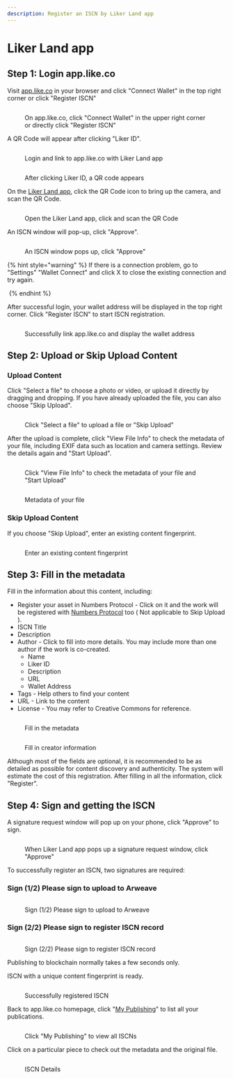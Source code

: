```yaml
---
description: Register an ISCN by Liker Land app
---
```


# Liker Land app

## Step 1: Login app.like.co

Visit [app.like.co](https://app.like.co) in your browser and click "Connect Wallet" in the top right corner or click "Register ISCN"&#x20;

<figure><img src="../../../.gitbook/assets/ISCN 1.png" alt=""><figcaption><p>On app.like.co, click "Connect Wallet" in the upper right corner or directly click "Register ISCN"</p></figcaption></figure>

A QR Code will appear after clicking "Liker ID".

<figure><img src="../../../.gitbook/assets/ISCN Liker Land app.png" alt=""><figcaption><p>Login and link to app.like.co with Liker Land app</p></figcaption></figure>

<figure><img src="../../../.gitbook/assets/NFT Portal 1b.png" alt=""><figcaption><p>After clicking Liker ID, a QR code appears</p></figcaption></figure>

On the [Liker Land app](../../../user-guide/liker-land/download.md), click the QR Code icon to bring up the camera, and scan the QR Code.

<figure><img src="../../../.gitbook/assets/NFT Portal 1c-en.png" alt=""><figcaption><p>Open the Liker Land app, click and scan the QR Code</p></figcaption></figure>

An ISCN window will pop-up, click "Approve".

<figure><img src="../../../.gitbook/assets/NFT Portal 1d-en.png" alt=""><figcaption><p>An ISCN window pops up, click "Approve"</p></figcaption></figure>

{% hint style="warning" %}
If there is a connection problem, go to "Settings" "Wallet Connect" and click X to close the existing connection and try again.

<img src="../../../.gitbook/assets/Liker Land app Wallet Connect.png" alt="" data-size="original">
{% endhint %}

After successful login, your wallet address will be displayed in the top right corner. Click "Register ISCN" to start ISCN registration.

<figure><img src="../../../.gitbook/assets/ISCN 2.png" alt=""><figcaption><p>Successfully link app.like.co and display the wallet address</p></figcaption></figure>

## Step 2: Upload or Skip Upload Content <a href="#bu-zhou-er-shang-zai-nei-rong" id="bu-zhou-er-shang-zai-nei-rong"></a>

### Upload Content

Click "Select a file" to choose a photo or video, or upload it directly by dragging and dropping. If you have already uploaded the file, you can also choose "Skip Upload".

<figure><img src="../../../.gitbook/assets/ISCN 3.png" alt=""><figcaption><p>Click "Select a file" to upload a file or "Skip Upload"</p></figcaption></figure>

After the upload is complete, click "View File Info" to check the metadata of your file, including EXIF data such as location and camera settings. Review the details again and "Start Upload".

<figure><img src="../../../.gitbook/assets/ISCN 5.png" alt=""><figcaption><p>Click "View File Info" to check the metadata of your file and "Start Upload"</p></figcaption></figure>

<figure><img src="../../../.gitbook/assets/ISCN 4.png" alt=""><figcaption><p>Metadata of your file</p></figcaption></figure>

### Skip Upload Content

If you choose "Skip Upload", enter an existing content fingerprint.

<figure><img src="../../../.gitbook/assets/ISCN 5.5.png" alt=""><figcaption><p>Enter an existing content fingerprint</p></figcaption></figure>

## Step 3: Fill in the metadata <a href="#bu-zhou-san-tian-xie-yuan-zi-liao" id="bu-zhou-san-tian-xie-yuan-zi-liao"></a>

Fill in the information about this content, including:

* Register your asset in Numbers Protocol - Click on it and the work will be registered with [Numbers Protocol](https://www.numbersprotocol.io/) too ( Not applicable to Skip Upload ).
* ISCN Title
* Description
* Author - Click to fill into more details. You may include more than one author if the work is co-created.
  * Name
  * Liker ID
  * Description
  * URL
  * Wallet Address
* Tags - Help others to find your content
* URL - Link to the content
* License - You may refer to Creative Commons for reference.

<figure><img src="../../../.gitbook/assets/ISCN 6.png" alt=""><figcaption><p>Fill in the metadata</p></figcaption></figure>

<figure><img src="../../../.gitbook/assets/ISCN 7.png" alt=""><figcaption><p>Fill in creator information</p></figcaption></figure>

Although most of the fields are optional, it is recommended to be as detailed as possible for content discovery and authenticity. The system will estimate the cost of this registration. After filling in all the information, click "Register".

## Step 4:  Sign and getting the ISCN <a href="#bu-zhou-si-huo-qu-iscn" id="bu-zhou-si-huo-qu-iscn"></a>

A signature request window will pop up on your phone, click "Approve" to sign.

<figure><img src="../../../.gitbook/assets/ISCN 13-en.png" alt=""><figcaption><p>When Liker Land app pops up a signature request window, click "Approve"</p></figcaption></figure>

To successfully register an ISCN, two signatures are required:

### Sign (1/2) Please sign to upload to Arweave

<figure><img src="../../../.gitbook/assets/ISCN 8.png" alt=""><figcaption><p>Sign (1/2) Please sign to upload to Arweave</p></figcaption></figure>

### Sign (2/2) Please sign to register ISCN record

<figure><img src="../../../.gitbook/assets/ISCN 9.png" alt=""><figcaption><p>Sign (2/2) Please sign to register ISCN record</p></figcaption></figure>

Publishing to blockchain normally takes a few seconds only.

ISCN with a unique content fingerprint is ready.

<figure><img src="../../../.gitbook/assets/ISCN 14.png" alt=""><figcaption><p>Successfully registered ISCN</p></figcaption></figure>

Back to app.like.co homepage, click "[My Publishing](https://app.like.co/works)" to list all your publications.

<figure><img src="../../../.gitbook/assets/ISCN 15.png" alt=""><figcaption><p>Click "My Publishing" to view all ISCNs</p></figcaption></figure>

Click on a particular piece to check out the metadata and the original file.

<figure><img src="../../../.gitbook/assets/ISCN 16.png" alt=""><figcaption><p>ISCN Details</p></figcaption></figure>
